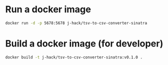 # Run a docker image

```bash
docker run -d -p 5678:5678 j-hack/tsv-to-csv-converter-sinatra
```

# Build a docker image (for developer)

```bash
docker build -t j-hack/tsv-to-csv-converter-sinatra:v0.1.0 .
```